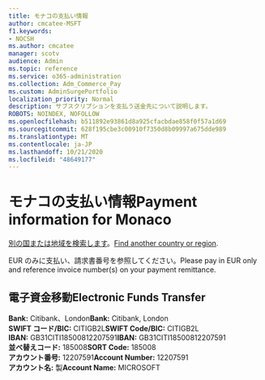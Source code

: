 ```yaml
---
title: モナコの支払い情報
author: cmcatee-MSFT
f1.keywords:
- NOCSH
ms.author: cmcatee
manager: scotv
audience: Admin
ms.topic: reference
ms.service: o365-administration
ms.collection: Adm_Commerce_Pay
ms.custom: AdminSurgePortfolio
localization_priority: Normal
description: サブスクリプションを支払う送金先について説明します。
ROBOTS: NOINDEX, NOFOLLOW
ms.openlocfilehash: b511892e93861d8a925cfacbdae858f0f57a1d69
ms.sourcegitcommit: 628f195cbe3c00910f7350d8b09997a675dde989
ms.translationtype: MT
ms.contentlocale: ja-JP
ms.lasthandoff: 10/21/2020
ms.locfileid: "48649177"
---
```

# <a name="payment-information-for-monaco"></a><span data-ttu-id="d0934-103">モナコの支払い情報</span><span class="sxs-lookup"><span data-stu-id="d0934-103">Payment information for Monaco</span></span>

<span data-ttu-id="d0934-104">[別の国または地域を検索します](../billing-and-payments/pay-for-your-subscription.md)。</span><span class="sxs-lookup"><span data-stu-id="d0934-104">[Find another country or region](../billing-and-payments/pay-for-your-subscription.md).</span></span>

<span data-ttu-id="d0934-105">EUR のみに支払い、請求書番号を参照してください。</span><span class="sxs-lookup"><span data-stu-id="d0934-105">Please pay in EUR only and reference invoice number(s) on your payment remittance.</span></span>

## <a name="electronic-funds-transfer"></a><span data-ttu-id="d0934-106">電子資金移動</span><span class="sxs-lookup"><span data-stu-id="d0934-106">Electronic Funds Transfer</span></span>

<span data-ttu-id="d0934-107">**Bank:** Citibank、London</span><span class="sxs-lookup"><span data-stu-id="d0934-107">**Bank:** Citibank, London</span></span>  
<span data-ttu-id="d0934-108">**SWIFT コード/BIC:** CITIGB2L</span><span class="sxs-lookup"><span data-stu-id="d0934-108">**SWIFT Code/BIC:** CITIGB2L</span></span>  
<span data-ttu-id="d0934-109">**IBAN:** GB31CITI18500812207591</span><span class="sxs-lookup"><span data-stu-id="d0934-109">**IBAN:** GB31CITI18500812207591</span></span>  
<span data-ttu-id="d0934-110">**並べ替えコード:** 185008</span><span class="sxs-lookup"><span data-stu-id="d0934-110">**SORT Code:** 185008</span></span>  
<span data-ttu-id="d0934-111">**アカウント番号:** 12207591</span><span class="sxs-lookup"><span data-stu-id="d0934-111">**Account Number:** 12207591</span></span>  
<span data-ttu-id="d0934-112">**アカウント名:** 製</span><span class="sxs-lookup"><span data-stu-id="d0934-112">**Account Name:** MICROSOFT</span></span>